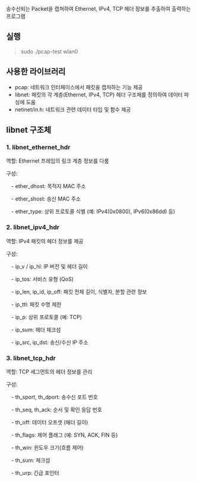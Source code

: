 송수신되는 Packet을 캡쳐하여 Ethernet, IPv4, TCP 헤더 정보를 추출하여 출력하는 프로그램

## 실행
> sudo ./pcap-test wlan0

## 사용한 라이브러리
- pcap: 네트워크 인터페이스에서 패킷을 캡처하는 기능 제공
- libnet: 패킷의 각 계층(Ethernet, IPv4, TCP) 헤더 구조체를 정의하여 데이터 파싱에 도움
- netinet/in.h: 네트워크 관련 데이터 타입 및 함수 제공

## libnet 구조체
### 1. libnet_ethernet_hdr

역할: Ethernet 프레임의 링크 계층 정보를 다룸

구성:

&emsp;- ether_dhost: 목적지 MAC 주소

&emsp;- ether_shost: 송신 MAC 주소

&emsp;- ether_type: 상위 프로토콜 식별 (예: IPv4(0x0800), IPv6(0x86dd) 등)

### 2. libnet_ipv4_hdr

역할: IPv4 패킷의 헤더 정보를 제공

구성:

&emsp;- ip_v / ip_hl: IP 버전 및 헤더 길이

&emsp;- ip_tos: 서비스 유형 (QoS)

&emsp;- ip_len, ip_id, ip_off: 패킷 전체 길이, 식별자, 분할 관련 정보

&emsp;- ip_ttl: 패킷 수명 제한

&emsp;- ip_p: 상위 프로토콜 (예: TCP)

&emsp;- ip_sum: 헤더 체크섬

&emsp;- ip_src, ip_dst: 송신/수신 IP 주소

### 3. libnet_tcp_hdr

역할: TCP 세그먼트의 헤더 정보를 관리

구성:

&emsp;- th_sport, th_dport: 송수신 포트 번호

&emsp;- th_seq, th_ack: 순서 및 확인 응답 번호

&emsp;- th_off: 데이터 오프셋 (헤더 길이)

&emsp;- th_flags: 제어 플래그 (예: SYN, ACK, FIN 등)

&emsp;- th_win: 윈도우 크기(흐름 제어)

&emsp;- th_sum: 체크섬

&emsp;- th_urp: 긴급 포인터

